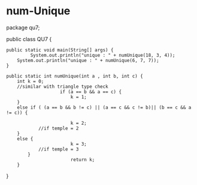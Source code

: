 # num-Unique
package qu7;

public class QU7 {

    public static void main(String[] args) {
             System.out.println("unique : " + numUnique(18, 3, 4));
		System.out.println("unique : " + numUnique(6, 7, 7));
	}
	
	public static int numUnique(int a , int b, int c) {
		int k = 0;
		//similar with triangle type check
                        if (a == b && a == c) {
                            k = 1;
		}
		else if ( (a == b && b != c) || (a == c && c != b)|| (b == c && a != c)) {
		      
                            k = 2;
                //if temple = 2
		}
		else {
                            k = 3;
                //if temple = 3
            }
                            return k;
        }
    
}
